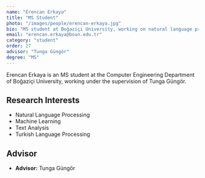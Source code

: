 ```yaml
---
name: "Erencan Erkaya"
title: "MS Student"
photo: "/images/people/erencan-erkaya.jpg"
bio: "MS student at Boğaziçi University, working on natural language processing under the supervision of Tunga Güngör."
email: "erencan.erkaya@boun.edu.tr"
category: "student"
order: 27
advisor: "Tunga Güngör"
degree: "MS"
---
```


Erencan Erkaya is an MS student at the Computer Engineering Department of Boğaziçi University, working under the supervision of Tunga Güngör.

## Research Interests

- Natural Language Processing
- Machine Learning
- Text Analysis
- Turkish Language Processing

## Advisor

- **Advisor:** Tunga Güngör 